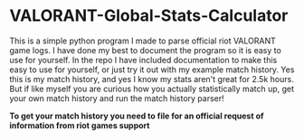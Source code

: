 # VALORANT-Global-Stats-Calculator
This is a simple python program I made to parse official riot VALORANT game logs. I have done my best to document the program so it is easy to use for yourself. In the repo I have included documentation to make this easy to use for yourself, or just try it out with my example match history. Yes this is my match history, and yes I know my stats aren't great for 2.5k hours. But if like myself you are curious how you actually statistically match up, get your own match history and run the match history parser!

**To get your match history you need to file for an official request of information from riot games support**
